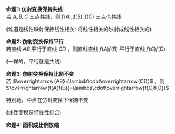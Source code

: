 **命题1: 仿射变换保持共线**  
若 $A,B,C$ 三点共线，则 $f(A),f(B),f(C)$ 三点也共线  
  
(难道是线性映射保持线性相关: 将线性相关的映射成线性相关的)  
  
**命题2: 仿射变换保持平行**  
若直线 $AB$ 平行于直线 $CD$ ，则直线直线 $f(A)f(B)$ 平行于直线 $f(C)f(D)$  
  
(一样的，平行就是共线)  
  
**命题3: 仿射变换保持比例不变**  
若 $\overrightarrow{AB}=\lambda\cdot\overrightarrow{CD}$ ，则 $\overrightarrow{f(A)f(B)}=\lambda\cdot\overrightarrow{f(C)f(D)}$  
  
特别地，中点在仿射变换下保持不变  
  
(线性变换保持线性组合)  
  
**命题4: 面积成比例放缩**  

